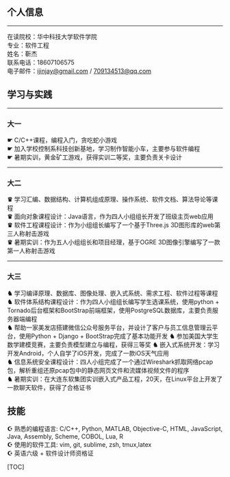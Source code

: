 
## 个人信息

---

在读院校：华中科技大学软件学院    
专业：软件工程  
姓名：靳杰  
联系电话：18607106575  
电子邮件：ijinjay@gmail.com / 709134513@qq.com  

## 学习与实践

---

### 大一
**☛** C/C++课程，编程入门，贪吃蛇小游戏  
**☛** 加入学校控制系科技创新基地，学习制作智能小车，主要参与软件编程  
**☛** 暑期实训，黄金矿工游戏，获得实训二等奖，主要负责关卡设计

---

### 大二
**♛** 学习汇编、数据结构、计算机组成原理、操作系统、软件文档、算法导论等课程  
**♛** 面向对象课程设计：Java语言，作为四人小组组长开发了班级主页web应用  
**♛** 软件工程课程设计：作为小组组长编写了一个基于Three.js 3D图形库的web第三人称射击游戏  
**♛** 暑期实训：作为五人小组组长和项目经理，基于OGRE 3D图像引擎编写了一款第一人称射击游戏

---

### 大三
**♞** 学习编译原理、数据库、图像处理、嵌入式系统、需求工程、软件过程等课程  
**♞** 软件体系结构课程设计：作为四人小组组长编写学生选课系统，使用python + Tornado后台框架和BootStrap前端框架，使用PostgreSQL数据库，主要负责服务器端编程   
**♞** 帮助一家美发店搭建微信公众号服务平台，并设计了客户与员工信息管理云平台，使用Python + Django + BootStrap完成了基本功能开发
**♞** 参加美国大学生数学建模竞赛，主要负责模型建立与编程，获得三等奖
**♞** 嵌入式系统开发：学习开发Android，个人自学了iOS开发，完成了一款iOS天气应用  
**♞** 信息系统安全课程设计：四人小组完成了一个通过Wireshark抓取网络pcap包，解析重组还原pcap包中的静态网页文件和流媒体视频文件的程序  
**♞** 暑期实训：在大连东软集团实训嵌入式产品工程，20天，在Linux平台上开发了一款聊天软件，获得了合格证书   

## 技能
**☪** 熟悉的编程语言: C/C++, Python, MATLAB, Objective-C, HTML, JavaScript, Java, Assembly, Scheme, COBOL, Lua, R  
**☪** 使用的软件工具: vim, git, sublime, zsh, tmux,latex  
**☪** 英语六级 + 软件设计师资格证

[TOC]
